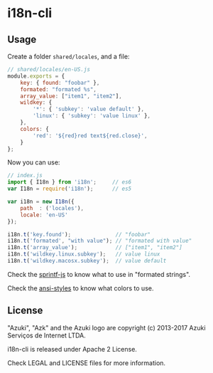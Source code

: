 # i18n-cli

## Usage

Create a folder `shared/locales`, and a file:

```js
// shared/locales/en-US.js
module.exports = {
    key: { found: "foobar" },
    formated: "formated %s",
    array_value: ["item1", "item2"],
    wildkey: {
        '*': { 'subkey': 'value default' },
        'linux': { 'subkey': 'value linux' },
    },
    colors: {
        'red': '${red}red text${red.close}',
    }
};
```

Now you can use:

```js
// index.js
import { I18n } from 'i18n';     // es6
var I18n = require('i18n');      // es5

var i18n = new I18n({
    path  : ('locales'),
    locale: 'en-US'
});

i18n.t('key.found');              // "foobar"
i18n.t('formated', "with value"); // "formated with value"
i18n.t('array_value');            // ["item1", "item2"]
i18n.t('wildkey.linux.subkey');   // value linux
i18n.t('wildkey.macosx.subkey');  // value default
```

Check the [sprintf-js](https://www.npmjs.com/package/sprintf-js) to know what to use in "formated strings".

Check the [ansi-styles](https://www.npmjs.com/package/ansi-styles) to know what colors to use.

## License

"Azuki", "Azk" and the Azuki logo are copyright (c) 2013-2017 Azuki Serviços de Internet LTDA.

i18n-cli is released under Apache 2 License.

Check LEGAL and LICENSE files for more information.
